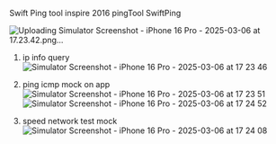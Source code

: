 Swift Ping tool inspire 2016 pingTool
SwiftPing


  ![Uploading Simulator Screenshot - iPhone 16 Pro - 2025-03-06 at 17.23.42.png…]()


1. ip info query
  ![Simulator Screenshot - iPhone 16 Pro - 2025-03-06 at 17 23 46](https://github.com/user-attachments/assets/f39db365-37e0-413a-b4dd-a4f4ec944cb5)


  

3. ping icmp mock on app
   ![Simulator Screenshot - iPhone 16 Pro - 2025-03-06 at 17 23 51](https://github.com/user-attachments/assets/6ffa1ce8-51ac-42c5-83c6-922a054a73c7)
   ![Simulator Screenshot - iPhone 16 Pro - 2025-03-06 at 17 24 52](https://github.com/user-attachments/assets/de9f6cdc-7007-48eb-84cb-4af74bffd14e)


5. speed network test mock
 ![Simulator Screenshot - iPhone 16 Pro - 2025-03-06 at 17 24 08](https://github.com/user-attachments/assets/f9e7c8e4-aa21-4ec7-93ad-0c1a5f774187)

   
  


